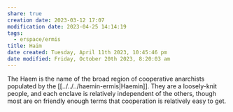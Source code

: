 ```yaml
---
share: true
creation date: 2023-03-12 17:07
modification date: 2023-04-25 14:14:19
tags:
  - erspace/ermis
title: Haim
date created: Tuesday, April 11th 2023, 10:45:46 pm
date modified: Friday, October 20th 2023, 8:20:03 am
---
```


The Haem is the name of the broad region of cooperative anarchists populated by the [[../../../haemin-ermis|Haemin]]. They are a  loosely-knit people, and each enclave is relatively independent of the others, though most are on friendly enough terms that cooperation is relatively easy to get. 
